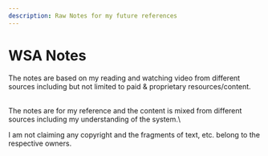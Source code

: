 ```yaml
---
description: Raw Notes for my future references
---
```


# WSA Notes

The notes are based on my reading and watching video from different sources including but not limited to paid & proprietary resources/content.&#x20;

\
The notes are for my reference and the content is mixed from different sources including my understanding of the system.\


I am not claiming any copyright and the fragments of text, etc. belong to the respective owners.

